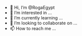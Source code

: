 - 👋 Hi, I’m @RogaEgypt
- 👀 I’m interested in ...
- 🌱 I’m currently learning ...
- 💞️ I’m looking to collaborate on ...
- 📫 How to reach me ...

<!---
RogaEgypt/RogaEgypt is a ✨ special ✨ repository because its `README.md` (this file) appears on your GitHub profile.
You can click the Preview link to take a look at your changes.
--->
